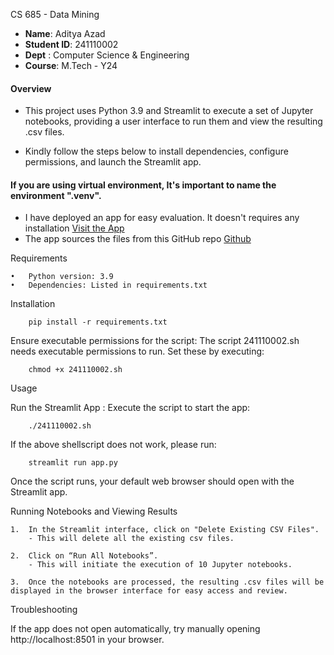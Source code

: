 CS 685 - Data Mining

- **Name**: Aditya Azad
- **Student ID**: 241110002
- **Dept** : Computer Science & Engineering
- **Course**: M.Tech - Y24


#### Overview

- This project uses Python 3.9 and Streamlit to execute a set of Jupyter notebooks, providing a user interface to run them and view the resulting .csv files.

- Kindly follow the steps below to install dependencies, configure permissions, and launch the Streamlit app.

####  If you are using virtual environment, It's important to name the environment ".venv".

- I have deployed an app for easy evaluation. It doesn't requires any installation [Visit the App](https://cs-685-assign-azad.streamlit.app)
- The app sources the files from this GitHub repo [Github](https://github.com/adityaazad79/DM_Assignment_CS685)

Requirements

	•	Python version: 3.9
	•	Dependencies: Listed in requirements.txt

Installation

		pip install -r requirements.txt


Ensure executable permissions for the script:
	The script 241110002.sh needs executable permissions to run. Set these by executing:
    
	    chmod +x 241110002.sh
    
Usage

Run the Streamlit App
 : Execute the script to start the app:

        ./241110002.sh
        
If the above shellscript does not work, please run:
        
        streamlit run app.py

Once the script runs, your default web browser should open with the Streamlit app.

Running Notebooks and Viewing Results
    
    1.  In the Streamlit interface, click on "Delete Existing CSV Files".
        - This will delete all the existing csv files.

	2.  Click on “Run All Notebooks”.
        - This will initiate the execution of 10 Jupyter notebooks.
	
	3.  Once the notebooks are processed, the resulting .csv files will be displayed in the browser interface for easy access and review.

Troubleshooting

If the app does not open automatically, try manually opening http://localhost:8501 in your browser.